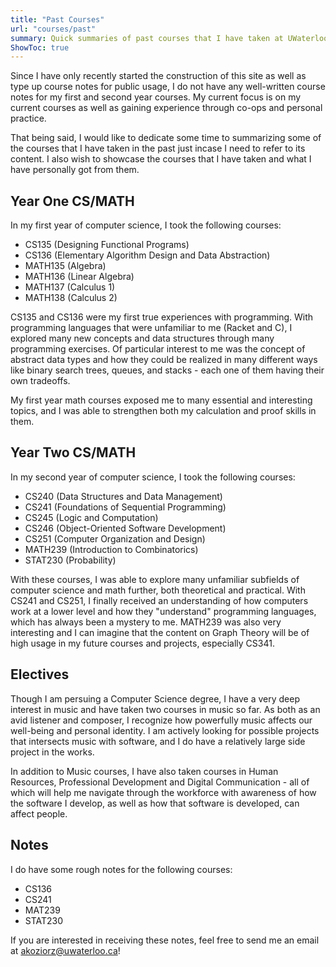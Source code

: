 ```yaml
---
title: "Past Courses"
url: "courses/past"
summary: Quick summaries of past courses that I have taken at UWaterloo
ShowToc: true
---
```


Since I have only recently started the construction of this site as well as type up course notes for public usage, I do not have any well-written course notes for my first and second year courses. My current focus is on my current courses as well as gaining experience through co-ops and personal practice.

That being said, I would like to dedicate some time to summarizing some of the courses that I have taken in the past just incase I need to refer to its content. I also wish to showcase the courses that I have taken and what I have personally got from them.

## Year One CS/MATH

In my first year of computer science, I took the following courses:
- CS135 (Designing Functional Programs)
- CS136 (Elementary Algorithm Design and Data Abstraction)
- MATH135 (Algebra)
- MATH136 (Linear Algebra)
- MATH137 (Calculus 1)
- MATH138 (Calculus 2)

CS135 and CS136 were my first true experiences with programming. With programming languages that were unfamiliar to me (Racket and C), I explored many new concepts and data structures through many programming exercises. Of particular interest to me was the concept of abstract data types and how they could be realized in many different ways like binary search trees, queues, and stacks - each one of them having their own tradeoffs.

My first year math courses exposed me to many essential and interesting topics, and I was able to strengthen both my calculation and proof skills in them.


## Year Two CS/MATH

In my second year of computer science, I took the following courses:
- CS240 (Data Structures and Data Management)
- CS241 (Foundations of Sequential Programming)
- CS245 (Logic and Computation)
- CS246 (Object-Oriented Software Development)
- CS251 (Computer Organization and Design)
- MATH239 (Introduction to Combinatorics)
- STAT230 (Probability)

With these courses, I was able to explore many unfamiliar subfields of computer science and math further, both theoretical and practical. With CS241 and CS251, I finally received an understanding of how computers work at a lower level and how they "understand" programming languages, which has always been a mystery to me. MATH239 was also very interesting and I can imagine that the content on Graph Theory will be of high usage in my future courses and projects, especially CS341.

## Electives

Though I am persuing a Computer Science degree, I have a very deep interest in music and have taken two courses in music so far. As both as an avid listener and composer, I recognize how powerfully music affects our well-being and personal identity. I am actively looking for possible projects that intersects music with software, and I do have a relatively large side project in the works.

In addition to Music courses, I have also taken courses in Human Resources, Professional Development and Digital Communication - all of which will help me navigate through the workforce with awareness of how the software I develop, as well as how that software is developed, can affect people.

## Notes

I do have some rough notes for the following courses:
- CS136
- CS241
- MAT239
- STAT230

If you are interested in receiving these notes, feel free to send me an email at akoziorz@uwaterloo.ca!
